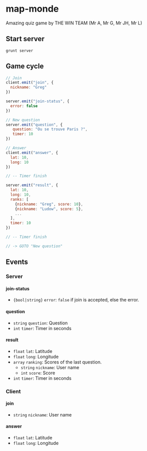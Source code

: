 # map-monde

Amazing quiz game by THE WIN TEAM (Mr A, Mr G, Mr JH, Mr L)

## Start server

```
grunt server
```

## Game cycle

```js
// Join
client.emit("join", {
  nickname: "Greg"
})

server.emit("join-status", {
  error: false
})

// New question
server.emit("question", {
   question: "Ou se trouve Paris ?",
   timer: 10
})

// Answer
client.emit("answer", {
  lat: 10,
  long: 10
})

// -- Timer finish

server.emit("result", {
  lat: 10,
  long: 10,
  ranks: [
    {nickname: "Greg", score: 10},
    {nickname: "Ludow", score: 5},
    ...
  ],
  timer: 10
})

// -- Timer finish

// -> GOTO "New question"
```

## Events

### Server

#### join-status

* `{bool|string}` `error`: `false` if join is accepted, else the error.

#### question

* `string` `question`: Question
* `int` `timer`: Timer in seconds

#### result

* `float` `lat`: Latitude
* `float` `long`: Longitude
* `array` `ranking`: Scores of the last question.
  * `string` `nickname`: User name
  * `int` `score`: Score
* `int` `timer`: Timer in seconds

### Client

#### join

* `string` `nickname`: User name

#### answer

* `float` `lat`: Latitude
* `float` `long`: Longitude
